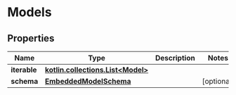 
# Models

## Properties
Name | Type | Description | Notes
------------ | ------------- | ------------- | -------------
**iterable** | [**kotlin.collections.List&lt;Model&gt;**](Model.md) |  | 
**schema** | [**EmbeddedModelSchema**](EmbeddedModelSchema.md) |  |  [optional]



